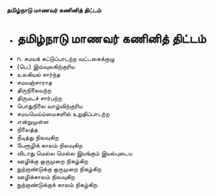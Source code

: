 **தமிழ்நாடு மாணவர் கணினித் திட்டம்**
- # தமிழ்நாடு மாணவர் கணினித் திட்டம்
- n. சமயக் கட்டுப்பாடற்ற வட்டகைக்குழு
- (பெ.) இவ்வுலகிற்குரிய
- உலகியல் சார்ந்த
- சமயஞ்சாராத
- திருநிலையற்ற
- திருமடச் சார்பற்ற
- பொதுநிலை வாழ்விற்குரிய
- சமயமெய்ம்மைகளில் உறுதிப்பாடற்ற
- என்றுமுள்ள
- நிலைத்த
- நீடித்து நிலவுகிற
- பேரூழிக் காலம் நிலவுகிற
- விடாது மெல்ல மெல்ல இயங்கும் இயல்புடைய
- ஊழிக்கு ஒருமுறை நிகழ்கிற
- நுற்றாண்டுக்கு ஒருமுறை நிகழ்கிற
- ஊழிக்காலம் நிலவுகிற
- நுற்றாண்டுக்குக் காலம் நிகழ்கிற.

